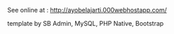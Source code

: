 See online at : http://ayobelajarti.000webhostapp.com/ 

template by SB Admin, MySQL, PHP Native, Bootstrap
